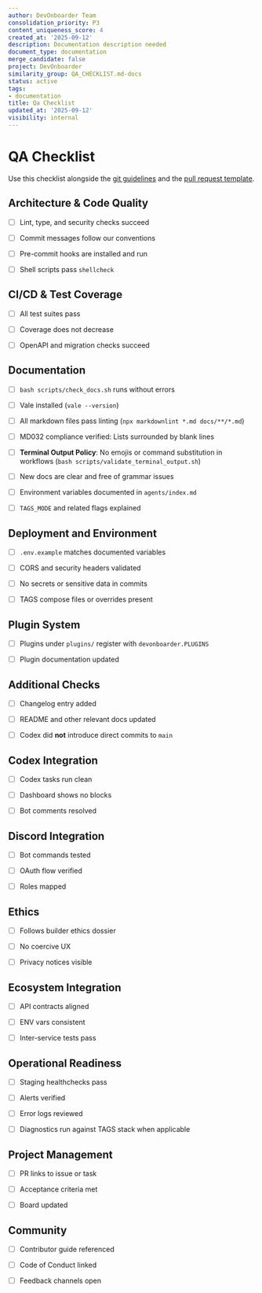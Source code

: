 ```yaml
---
author: DevOnboarder Team
consolidation_priority: P3
content_uniqueness_score: 4
created_at: '2025-09-12'
description: Documentation description needed
document_type: documentation
merge_candidate: false
project: DevOnboarder
similarity_group: QA_CHECKLIST.md-docs
status: active
tags:
- documentation
title: Qa Checklist
updated_at: '2025-09-12'
visibility: internal
---
```


# QA Checklist

Use this checklist alongside the [git guidelines](git-guidelines.md) and the [pull request template](../.github/pull_request_template.md).

## Architecture & Code Quality

- [ ] Lint, type, and security checks succeed

- [ ] Commit messages follow our conventions

- [ ] Pre-commit hooks are installed and run

- [ ] Shell scripts pass `shellcheck`

## CI/CD & Test Coverage

- [ ] All test suites pass

- [ ] Coverage does not decrease

- [ ] OpenAPI and migration checks succeed

## Documentation

- [ ] `bash scripts/check_docs.sh` runs without errors

- [ ] Vale installed (`vale --version`)

- [ ] All markdown files pass linting (`npx markdownlint *.md docs/**/*.md`)

- [ ] MD032 compliance verified: Lists surrounded by blank lines

- [ ] **Terminal Output Policy**: No emojis or command substitution in workflows (`bash scripts/validate_terminal_output.sh`)

- [ ] New docs are clear and free of grammar issues

- [ ] Environment variables documented in `agents/index.md`

- [ ] `TAGS_MODE` and related flags explained

## Deployment and Environment

- [ ] `.env.example` matches documented variables

- [ ] CORS and security headers validated

- [ ] No secrets or sensitive data in commits

- [ ] TAGS compose files or overrides present

## Plugin System

- [ ] Plugins under `plugins/` register with `devonboarder.PLUGINS`

- [ ] Plugin documentation updated

## Additional Checks

- [ ] Changelog entry added

- [ ] README and other relevant docs updated

- [ ] Codex did **not** introduce direct commits to `main`

## Codex Integration

- [ ] Codex tasks run clean

- [ ] Dashboard shows no blocks

- [ ] Bot comments resolved

## Discord Integration

- [ ] Bot commands tested

- [ ] OAuth flow verified

- [ ] Roles mapped

## Ethics

- [ ] Follows builder ethics dossier

- [ ] No coercive UX

- [ ] Privacy notices visible

## Ecosystem Integration

- [ ] API contracts aligned

- [ ] ENV vars consistent

- [ ] Inter-service tests pass

## Operational Readiness

- [ ] Staging healthchecks pass

- [ ] Alerts verified

- [ ] Error logs reviewed

- [ ] Diagnostics run against TAGS stack when applicable

## Project Management

- [ ] PR links to issue or task

- [ ] Acceptance criteria met

- [ ] Board updated

## Community

- [ ] Contributor guide referenced

- [ ] Code of Conduct linked

- [ ] Feedback channels open
